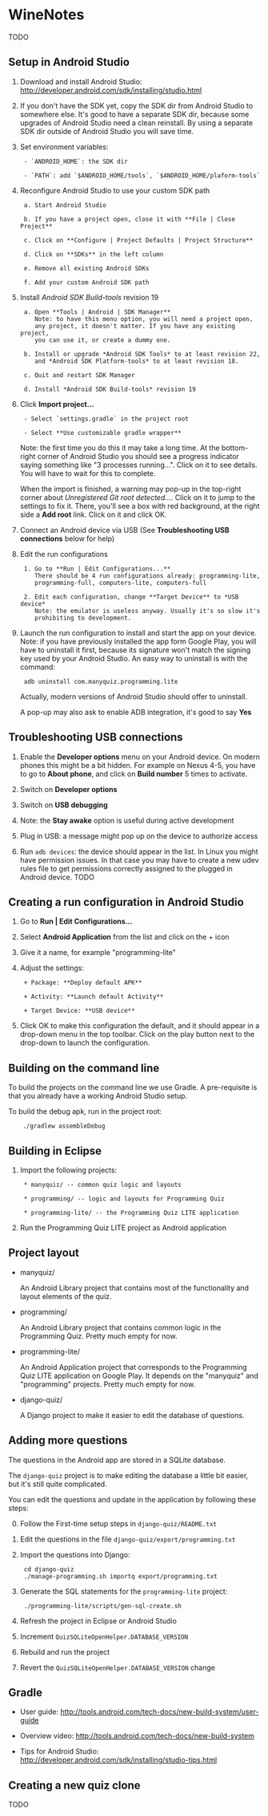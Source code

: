 WineNotes
=========
TODO


Setup in Android Studio
-----------------------
1. Download and install Android Studio:
   http://developer.android.com/sdk/installing/studio.html

2. If you don't have the SDK yet, copy the SDK dir from Android Studio
   to somewhere else. It's good to have a separate SDK dir, because
   some upgrades of Android Studio need a clean reinstall. By using a
   separate SDK dir outside of Android Studio you will save time.

3. Set environment variables:

        - `ANDROID_HOME`: the SDK dir

        - `PATH`: add `$ANDROID_HOME/tools`, `$ANDROID_HOME/plaform-tools`

4. Reconfigure Android Studio to use your custom SDK path

        a. Start Android Studio

        b. If you have a project open, close it with **File | Close Project**

        c. Click on **Configure | Project Defaults | Project Structure**

        d. Click on **SDKs** in the left column

        e. Remove all existing Android SDKs

        f. Add your custom Android SDK path

5. Install *Android SDK Build-tools* revision 19

        a. Open **Tools | Android | SDK Manager**
           Note: to have this menu option, you will need a project open,
           any project, it doesn't matter. If you have any existing project,
           you can use it, or create a dummy one.

        b. Install or upgrade *Android SDK Tools* to at least revision 22,
           and *Android SDK Platform-tools* to at least revision 18.

        c. Quit and restart SDK Manager

        d. Install *Android SDK Build-tools* revision 19

6. Click **Import project...**

        - Select `settings.gradle` in the project root

        - Select **Use customizable gradle wrapper**

    Note: the first time you do this it may take a long time.
    At the bottom-right corner of Android Studio you should see a
    progress indicator saying something like "3 processes running...".
    Click on it to see details. You will have to wait for this to complete.

    When the import is finished, a warning may pop-up in the top-right
    corner about *Unregistered Git root detected...*. Click on it to jump
    to the settings to fix it. There, you'll see a box with red background,
    at the right side a **Add root** link. Click on it and click OK.

7. Connect an Android device via USB
   (See **Troubleshooting USB connections** below for help)

8. Edit the run configurations

        1. Go to **Run | Edit Configurations...**
           There should be 4 run configurations already: programming-lite,
           programming-full, computers-lite, computers-full

        2. Edit each configuration, change **Target Device** to *USB device*
           Note: the emulator is useless anyway. Usually it's so slow it's
           prohibiting to development.

9. Launch the run configuration to install and start the app on your device.
   Note: if you have previously installed the app form Google Play,
   you will have to uninstall it first, because its signature won't match
   the signing key used by your Android Studio.
   An easy way to uninstall is with the command:

        adb uninstall com.manyquiz.programming.lite

   Actually, modern versions of Android Studio should offer to uninstall.

   A pop-up may also ask to enable ADB integration, it's good to say **Yes**


Troubleshooting USB connections
-------------------------------
1. Enable the **Developer options** menu on your Android device.
   On modern phones this might be a bit hidden. For example on Nexus 4-5,
   you have to go to **About phone**, and click on **Build number** 5 times
   to activate.

2. Switch on **Developer options**

3. Switch on **USB debugging**

4. Note: the **Stay awake** option is useful during active development

5. Plug in USB: a message might pop up on the device to authorize access

6. Run `adb devices`: the device should appear in the list.
   In Linux you might have permission issues. In that case you may have
   to create a new udev rules file to get permissions correctly assigned
   to the plugged in Android device.
   TODO


Creating a run configuration in Android Studio
----------------------------------------------
1. Go to **Run | Edit Configurations...**

2. Select **Android Application** from the list and click on the + icon

3. Give it a name, for example "programming-lite"

4. Adjust the settings:

        + Package: **Deploy default APK**

        + Activity: **Launch default Activity**

        + Target Device: **USB device**

5. Click OK to make this configuration the default, and it should
   appear in a drop-down menu in the top toolbar.
   Click on the play button next to the drop-down to launch the configuration.


Building on the command line
----------------------------
To build the projects on the command line we use Gradle.
A pre-requisite is that you already have a working Android Studio setup.

To build the debug apk, run in the project root:

        ./gradlew assembleDebug


Building in Eclipse
-------------------
1. Import the following projects:

        * manyquiz/ -- common quiz logic and layouts

        * programming/ -- logic and layouts for Programming Quiz

        * programming-lite/ -- the Programming Quiz LITE application

2. Run the Programming Quiz LITE project as Android application


Project layout
--------------
+ manyquiz/

    An Android Library project that contains most of the
    functionality and layout elements of the quiz.

+ programming/

    An Android Library project that contains common
    logic in the Programming Quiz.
    Pretty much empty for now.

+ programming-lite/

    An Android Application project that corresponds to the
    Programming Quiz LITE application on Google Play.
    It depends on the "manyquiz" and "programming" projects.
    Pretty much empty for now.

+ django-quiz/

    A Django project to make it easier to edit the database
    of questions.


Adding more questions
---------------------
The questions in the Android app are stored in a SQLite database.

The `django-quiz` project is to make editing the database a little
bit easier, but it's still quite complicated.

You can edit the questions and update in the application by
following these steps:

0. Follow the First-time setup steps in `django-quiz/README.txt`

1. Edit the questions in the file `django-quiz/export/programming.txt`

2. Import the questions into Django:

        cd django-quiz
        ./manage-programming.sh importq export/programming.txt

3. Generate the SQL statements for the `programming-lite` project:

        ./programming-lite/scripts/gen-sql-create.sh

4. Refresh the project in Eclipse or Android Studio

5. Increment `QuizSQLiteOpenHelper.DATABASE_VERSION`

6. Rebuild and run the project

7. Revert the `QuizSQLiteOpenHelper.DATABASE_VERSION` change


Gradle
------
- User guide: http://tools.android.com/tech-docs/new-build-system/user-guide

- Overview video: http://tools.android.com/tech-docs/new-build-system

- Tips for Android Studio: http://developer.android.com/sdk/installing/studio-tips.html


Creating a new quiz clone
-------------------------
TODO
